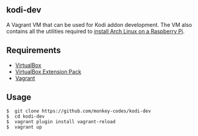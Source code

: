 ## kodi-dev

A Vagrant VM that can be used for Kodi addon development. The VM also contains all the utilities required to
[install Arch Linux on a Raspberry Pi](http://blog.monkey.codes/how-to-setup-kodi-on-a-raspberry-pi/).

## Requirements
*  [VirtualBox](https://www.virtualbox.org/)
*  [VirtualBox Extension Pack](http://download.virtualbox.org/virtualbox/5.1.8/Oracle_VM_VirtualBox_Extension_Pack-5.1.8-111374.vbox-extpack)
*  [Vagrant](https://www.vagrantup.com/)

## Usage
```
$  git clone https://github.com/monkey-codes/kodi-dev
$  cd kodi-dev
$  vagrant plugin install vagrant-reload
$  vagrant up
```
